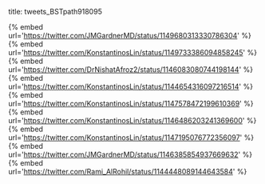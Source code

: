 title: tweets_BSTpath918095

{% embed url='https://twitter.com/JMGardnerMD/status/1149680313330786304' %}
{% embed url='https://twitter.com/KonstantinosLin/status/1149733386094858245' %}
{% embed url='https://twitter.com/DrNishatAfroz2/status/1146083080744198144' %}
{% embed url='https://twitter.com/KonstantinosLin/status/1144654316097216514' %}
{% embed url='https://twitter.com/KonstantinosLin/status/1147578472199610369' %}
{% embed url='https://twitter.com/KonstantinosLin/status/1146486203241369600' %}
{% embed url='https://twitter.com/KonstantinosLin/status/1147195076772356097' %}
{% embed url='https://twitter.com/JMGardnerMD/status/1146385854937669632' %}
{% embed url='https://twitter.com/Rami_AlRohil/status/1144448089144643584' %}
